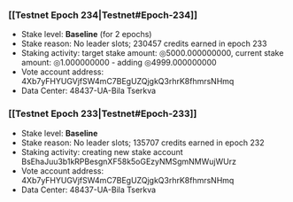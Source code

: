 ### [[Testnet Epoch 234|Testnet#Epoch-234]]
* Stake level: **Baseline** (for 2 epochs)
* Stake reason: No leader slots; 230457 credits earned in epoch 233
* Staking activity: target stake amount: ◎5000.000000000, current stake amount: ◎1.000000000 - adding ◎4999.000000000
* Vote account address: 4Xb7yFHYUGVjfSW4mC7BEgUZQjgkQ3rhrK8fhmrsNHmq
* Data Center: 48437-UA-Bila Tserkva
### [[Testnet Epoch 233|Testnet#Epoch-233]]
* Stake level: **Baseline**
* Stake reason: No leader slots; 135707 credits earned in epoch 232
* Staking activity: creating new stake account BsEhaJuu3b1kRPBesgnXF58k5oGEzyNMSgmNMWujWUrz
* Vote account address: 4Xb7yFHYUGVjfSW4mC7BEgUZQjgkQ3rhrK8fhmrsNHmq
* Data Center: 48437-UA-Bila Tserkva